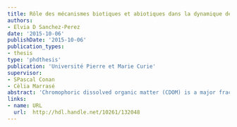 ```yaml
---
title: Rôle des mécanismes biotiques et abiotiques dans la dynamique de la matière organique dissoute dans les écosystèmes marins pélagiques (Méditerranée Nord Occidentale)
authors: 
- Elvia D Sanchez-Perez
date: '2015-10-06'
publishDate: '2015-10-06'
publication_types:
- thesis
type: 'phdthesis'
publication: 'Université Pierre et Marie Curie'
supervisor:
- SPascal Conan
- Cèlia Marrasé
abstract: 'Chromophoric dissolved organic matter (CDOM) is a major fraction of dissolved organic matter (DOM). CDOM absorbs light over a broad range of ultraviolet (UV-R) and visible wavelengths. A small fraction of CDOM can emit fluorescence when excited by ultraviolet radiation; so called fluorescent dissolved organic matter (FDOM). CDOM plays a key role in regulating light penetration into the ocean, absorbing high-energy electromagnetic spectrum (visible and ultraviolet light) waves. On one hand, it protects aquatic organisms of potential photo-damage; in the other hand it induces a negative effect by reducing light for photosynthesis. '
links:
- name: URL
  url:  http://hdl.handle.net/10261/132048
---
```

